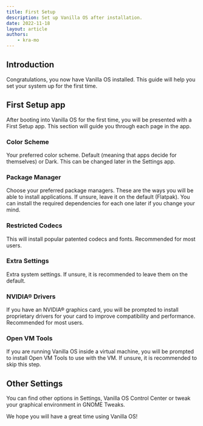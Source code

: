 ```yaml
---
title: First Setup
description: Set up Vanilla OS after installation.
date: 2022-11-18
layout: article	
authors: 
    - kra-mo
---
```


## Introduction

Congratulations, you now have Vanilla OS installed.
This guide will help you set your system up for the first time.

## First Setup app

After booting into Vanilla OS for the first time, you will be presented with a First Setup app. This section will guide you through each page in the app.

### Color Scheme

Your preferred color scheme. Default \(meaning that apps decide for themselves\) or Dark. This can be changed later in the Settings app.

### Package Manager

Choose your preferred package managers. These are the ways you will be able to install applications. If unsure, leave it on the default (Flatpak). You can install the required dependencies for each one later if you change your mind.

### Restricted Codecs

This will install popular patented codecs and fonts. Recommended for most users.

### Extra Settings

Extra system settings. If unsure, it is recommended to leave them on the default.

### NVIDIA® Drivers

If you have an NVIDIA® graphics card, you will be prompted to install proprietary drivers for your card to improve compatibility and performance. Recommended for most users.

### Open VM Tools

If you are running Vanilla OS inside a virtual machine, you will be prompted to install Open VM Tools to use with the VM. If unsure, it is recommended to skip this step.

## Other Settings

You can find other options in Settings, Vanilla OS Control Center or tweak your graphical environment in GNOME Tweaks.

We hope you will have a great time using Vanilla OS!